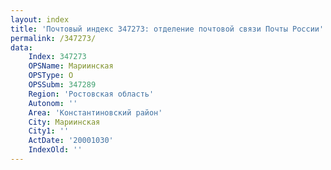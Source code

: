 ```yaml
---
layout: index
title: 'Почтовый индекс 347273: отделение почтовой связи Почты России'
permalink: /347273/
data:
    Index: 347273
    OPSName: Мариинская
    OPSType: О
    OPSSubm: 347289
    Region: 'Ростовская область'
    Autonom: ''
    Area: 'Константиновский район'
    City: Мариинская
    City1: ''
    ActDate: '20001030'
    IndexOld: ''
---
```


